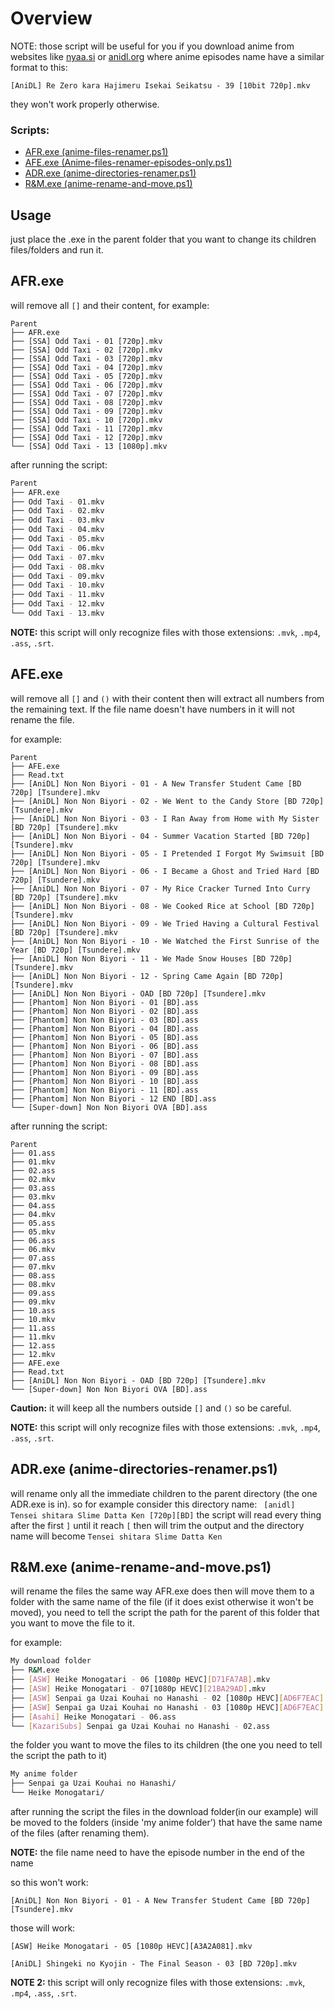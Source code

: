 # Overview

NOTE: those script will be useful for you if you download anime from websites like [nyaa.si](nyaa.si) or [anidl.org](ainld.org)
where anime episodes name have a similar format to this:

`[AniDL] Re Zero kara Hajimeru Isekai Seikatsu - 39 [10bit 720p].mkv`

they won't work properly otherwise.

### Scripts:

-   [AFR.exe (anime-files-renamer.ps1)](#afrexe)
-   [AFE.exe (Anime-files-renamer-episodes-only.ps1)](#afeexe)
-   [ADR.exe (anime-directories-renamer.ps1)](#adrexe)
-   [R&M.exe (anime-rename-and-move.ps1)](#r&mexe)

## Usage

just place the .exe in the parent folder that you want to change its children files/folders and run it.

## AFR.exe

will remove all `[]` and their content, for example:

```bash.
Parent
├── AFR.exe
├── [SSA] Odd Taxi - 01 [720p].mkv
├── [SSA] Odd Taxi - 02 [720p].mkv
├── [SSA] Odd Taxi - 03 [720p].mkv
├── [SSA] Odd Taxi - 04 [720p].mkv
├── [SSA] Odd Taxi - 05 [720p].mkv
├── [SSA] Odd Taxi - 06 [720p].mkv
├── [SSA] Odd Taxi - 07 [720p].mkv
├── [SSA] Odd Taxi - 08 [720p].mkv
├── [SSA] Odd Taxi - 09 [720p].mkv
├── [SSA] Odd Taxi - 10 [720p].mkv
├── [SSA] Odd Taxi - 11 [720p].mkv
├── [SSA] Odd Taxi - 12 [720p].mkv
└── [SSA] Odd Taxi - 13 [1080p].mkv
```

after running the script:

```bash
Parent
├── AFR.exe
├── Odd Taxi - 01.mkv
├── Odd Taxi - 02.mkv
├── Odd Taxi - 03.mkv
├── Odd Taxi - 04.mkv
├── Odd Taxi - 05.mkv
├── Odd Taxi - 06.mkv
├── Odd Taxi - 07.mkv
├── Odd Taxi - 08.mkv
├── Odd Taxi - 09.mkv
├── Odd Taxi - 10.mkv
├── Odd Taxi - 11.mkv
├── Odd Taxi - 12.mkv
└── Odd Taxi - 13.mkv
```

**NOTE:** this script will only recognize files with those extensions: `.mvk`, `.mp4`, `.ass`, `.srt`.

## AFE.exe

will remove all `[]` and `()` with their content then will extract all numbers from the remaining text. If the file name doesn't have numbers in it will not rename the file.

for example:

```bash.
Parent
├── AFE.exe
├── Read.txt
├── [AniDL] Non Non Biyori - 01 - A New Transfer Student Came [BD 720p] [Tsundere].mkv
├── [AniDL] Non Non Biyori - 02 - We Went to the Candy Store [BD 720p] [Tsundere].mkv
├── [AniDL] Non Non Biyori - 03 - I Ran Away from Home with My Sister [BD 720p] [Tsundere].mkv
├── [AniDL] Non Non Biyori - 04 - Summer Vacation Started [BD 720p] [Tsundere].mkv
├── [AniDL] Non Non Biyori - 05 - I Pretended I Forgot My Swimsuit [BD 720p] [Tsundere].mkv
├── [AniDL] Non Non Biyori - 06 - I Became a Ghost and Tried Hard [BD 720p] [Tsundere].mkv
├── [AniDL] Non Non Biyori - 07 - My Rice Cracker Turned Into Curry [BD 720p] [Tsundere].mkv
├── [AniDL] Non Non Biyori - 08 - We Cooked Rice at School [BD 720p] [Tsundere].mkv
├── [AniDL] Non Non Biyori - 09 - We Tried Having a Cultural Festival [BD 720p] [Tsundere].mkv
├── [AniDL] Non Non Biyori - 10 - We Watched the First Sunrise of the Year [BD 720p] [Tsundere].mkv
├── [AniDL] Non Non Biyori - 11 - We Made Snow Houses [BD 720p] [Tsundere].mkv
├── [AniDL] Non Non Biyori - 12 - Spring Came Again [BD 720p] [Tsundere].mkv
├── [AniDL] Non Non Biyori - OAD [BD 720p] [Tsundere].mkv
├── [Phantom] Non Non Biyori - 01 [BD].ass
├── [Phantom] Non Non Biyori - 02 [BD].ass
├── [Phantom] Non Non Biyori - 03 [BD].ass
├── [Phantom] Non Non Biyori - 04 [BD].ass
├── [Phantom] Non Non Biyori - 05 [BD].ass
├── [Phantom] Non Non Biyori - 06 [BD].ass
├── [Phantom] Non Non Biyori - 07 [BD].ass
├── [Phantom] Non Non Biyori - 08 [BD].ass
├── [Phantom] Non Non Biyori - 09 [BD].ass
├── [Phantom] Non Non Biyori - 10 [BD].ass
├── [Phantom] Non Non Biyori - 11 [BD].ass
├── [Phantom] Non Non Biyori - 12 END [BD].ass
└── [Super-down] Non Non Biyori OVA [BD].ass
```

after running the script:

```bash.
Parent
├── 01.ass
├── 01.mkv
├── 02.ass
├── 02.mkv
├── 03.ass
├── 03.mkv
├── 04.ass
├── 04.mkv
├── 05.ass
├── 05.mkv
├── 06.ass
├── 06.mkv
├── 07.ass
├── 07.mkv
├── 08.ass
├── 08.mkv
├── 09.ass
├── 09.mkv
├── 10.ass
├── 10.mkv
├── 11.ass
├── 11.mkv
├── 12.ass
├── 12.mkv
├── AFE.exe
├── Read.txt
├── [AniDL] Non Non Biyori - OAD [BD 720p] [Tsundere].mkv
└── [Super-down] Non Non Biyori OVA [BD].ass
```

**Caution:** it will keep all the numbers outside `[]` and `()` so be careful.

**NOTE:** this script will only recognize files with those extensions: `.mvk`, `.mp4`, `.ass`, `.srt`.

## ADR.exe (anime-directories-renamer.ps1)

will rename only all the immediate children to the parent directory (the one ADR.exe is in).
so for example consider this directory name: ` [anidl] Tensei shitara Slime Datta Ken [720p][BD]`
the script will read every thing after the first `]` until it reach `[`
then will trim the output and the directory name will become `Tensei shitara Slime Datta Ken`

## R&M.exe (anime-rename-and-move.ps1)

will rename the files the same way AFR.exe does then will move them to a folder with the same name of the file (if it does exist otherwise it won't be moved),
you need to tell the script the path for the parent of this folder that you want to move the file to it.

for example:

```bash
My download folder
├── R&M.exe
├── [ASW] Heike Monogatari - 06 [1080p HEVC][D71FA7AB].mkv
├── [ASW] Heike Monogatari - 07[1080p HEVC][21BA29AD].mkv
├── [ASW] Senpai ga Uzai Kouhai no Hanashi - 02 [1080p HEVC][AD6F7EAC].mkv
├── [ASW] Senpai ga Uzai Kouhai no Hanashi - 03 [1080p HEVC][AD6F7EAC].mkv
├── [Asahi] Heike Monogatari - 06.ass
└── [KazariSubs] Senpai ga Uzai Kouhai no Hanashi - 02.ass
```

the folder you want to move the files to its children (the one you need to tell the script the path to it)

```bash
My anime folder
├── Senpai ga Uzai Kouhai no Hanashi/
└── Heike Monogatari/
```

after running the script the files in the download folder(in our example) will be moved to the folders (inside 'my anime folder') that have the same name of the files (after renaming them).

**NOTE:** the file name need to have the episode number in the end of the name

so this won't work:

```
[AniDL] Non Non Biyori - 01 - A New Transfer Student Came [BD 720p] [Tsundere].mkv
```

those will work:

```
[ASW] Heike Monogatari - 05 [1080p HEVC][A3A2A081].mkv
```

```
[AniDL] Shingeki no Kyojin - The Final Season - 03 [BD 720p].mkv
```

**NOTE 2:** this script will only recognize files with those extensions: `.mvk`, `.mp4`, `.ass`, `.srt`.
